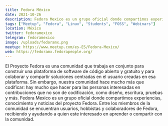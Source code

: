 ```yaml
---
title: Fedora México
date: 2021-10-26
description: Fedora Mexico es un grupo oficial donde compartimos experiencias, conocimiento y noticias del proyecto Fedora. Entre los miembros de la comunidad se encuentran usuarios, hobbistas  y colaboradores de Fedora, recibiendo y ayudando a quien este interesado en aprender o compartir con la comunidad.
tags: ["Meetup", "Fedora", "Linux", "Students", "FOSS", "Webinars"]
location: México
twitter: fedoramexico
telegram: fedoramexico
image: /uploads/fedoramx.png
meetup: https://www.meetup.com/es-ES/Fedora-Mexico/
web: https://fedoramx.fedorapeople.org/
---
```


El Proyecto Fedora es una comunidad que trabaja en conjunto para construir una plataforma de software de código abierto y gratuito y para colaborar y compartir soluciones centradas en el usuario creadas en esa plataforma. Sin embargo, nuestra comunidad hace mucho más que codificar: hay mucho que hacer para las personas interesadas en contribuciones que no son de codificación, como diseño, escritura, pruebas y más. Fedora Mexico es un grupo oficial donde compartimos experiencias, conocimiento y noticias del proyecto Fedora. Entre los miembros de la comunidad se encuentran usuarios, hobbistas  y colaboradores de Fedora, recibiendo y ayudando a quien este interesado en aprender o compartir con la comunidad.
